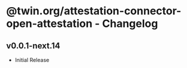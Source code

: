 # @twin.org/attestation-connector-open-attestation - Changelog

## v0.0.1-next.14

- Initial Release
